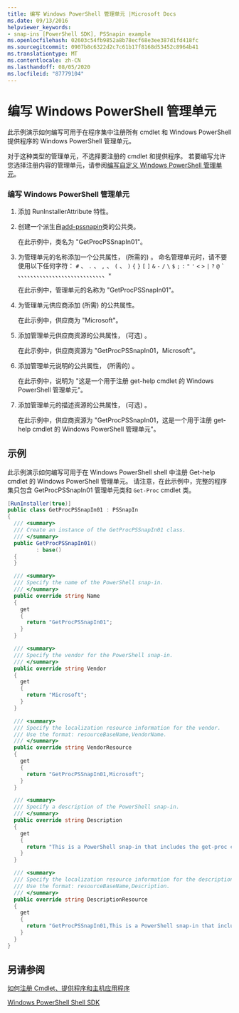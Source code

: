 ```yaml
---
title: 编写 Windows PowerShell 管理单元 |Microsoft Docs
ms.date: 09/13/2016
helpviewer_keywords:
- snap-ins [PowerShell SDK], PSSnapin example
ms.openlocfilehash: 02603c54fb9852a8b78ecf68e3ee387d1fd418fc
ms.sourcegitcommit: 0907b8c6322d2c7c61b17f8168d53452c8964b41
ms.translationtype: MT
ms.contentlocale: zh-CN
ms.lasthandoff: 08/05/2020
ms.locfileid: "87779104"
---
```

# <a name="writing-a-windows-powershell-snap-in"></a>编写 Windows PowerShell 管理单元

此示例演示如何编写可用于在程序集中注册所有 cmdlet 和 Windows PowerShell 提供程序的 Windows PowerShell 管理单元。

对于这种类型的管理单元，不选择要注册的 cmdlet 和提供程序。 若要编写允许您选择注册内容的管理单元，请参阅[编写自定义 Windows PowerShell 管理单元](./writing-a-custom-windows-powershell-snap-in.md)。

### <a name="writing-a-windows-powershell-snap-in"></a>编写 Windows PowerShell 管理单元

1. 添加 RunInstallerAttribute 特性。

2. 创建一个派生自[add-pssnapin](/dotnet/api/System.Management.Automation.PSSnapIn)类的公共类。

    在此示例中，类名为 "GetProcPSSnapIn01"。

3. 为管理单元的名称添加一个公共属性， (所需的) 。 命名管理单元时，请不要使用以下任何字符： `#` 、 `.` 、 `,` 、 `(` 、 `)` `{` `}` `[` `]` `&` `-` `/` `\` `$` `;` `:` `"` `'` `<` `>` `|` `?` `@` `` ` `` 、、、、、、、、、、、、、、、、、、、、、、、、、、、、`*`

    在此示例中，管理单元的名称为 "GetProcPSSnapIn01"。

4. 为管理单元供应商添加 (所需) 的公共属性。

    在此示例中，供应商为 "Microsoft"。

5. 添加管理单元供应商资源的公共属性， (可选) 。

    在此示例中，供应商资源为 "GetProcPSSnapIn01，Microsoft"。

6. 添加管理单元说明的公共属性， (所需的) 。

    在此示例中，说明为 "这是一个用于注册 get-help cmdlet 的 Windows PowerShell 管理单元"。

7. 添加管理单元的描述资源的公共属性， (可选) 。

    在此示例中，供应商资源为 "GetProcPSSnapIn01，这是一个用于注册 get-help cmdlet 的 Windows PowerShell 管理单元"。

## <a name="example"></a>示例

此示例演示如何编写可用于在 Windows PowerShell shell 中注册 Get-help cmdlet 的 Windows PowerShell 管理单元。 请注意，在此示例中，完整的程序集只包含 GetProcPSSnapIn01 管理单元类和 `Get-Proc` cmdlet 类。

```csharp
[RunInstaller(true)]
public class GetProcPSSnapIn01 : PSSnapIn
{
  /// <summary>
  /// Create an instance of the GetProcPSSnapIn01 class.
  /// </summary>
  public GetProcPSSnapIn01()
         : base()
  {
  }

  /// <summary>
  /// Specify the name of the PowerShell snap-in.
  /// </summary>
  public override string Name
  {
    get
    {
      return "GetProcPSSnapIn01";
    }
  }

  /// <summary>
  /// Specify the vendor for the PowerShell snap-in.
  /// </summary>
  public override string Vendor
  {
    get
    {
      return "Microsoft";
    }
  }

  /// <summary>
  /// Specify the localization resource information for the vendor.
  /// Use the format: resourceBaseName,VendorName.
  /// </summary>
  public override string VendorResource
  {
    get
    {
      return "GetProcPSSnapIn01,Microsoft";
    }
  }

  /// <summary>
  /// Specify a description of the PowerShell snap-in.
  /// </summary>
  public override string Description
  {
    get
    {
      return "This is a PowerShell snap-in that includes the get-proc cmdlet.";
    }
  }

  /// <summary>
  /// Specify the localization resource information for the description.
  /// Use the format: resourceBaseName,Description.
  /// </summary>
  public override string DescriptionResource
  {
    get
    {
      return "GetProcPSSnapIn01,This is a PowerShell snap-in that includes the get-proc cmdlet.";
    }
  }
}
```

## <a name="see-also"></a>另请参阅

[如何注册 Cmdlet、提供程序和主机应用程序](/previous-versions/ms714644(v=vs.85))

[Windows PowerShell Shell SDK](../windows-powershell-reference.md)
